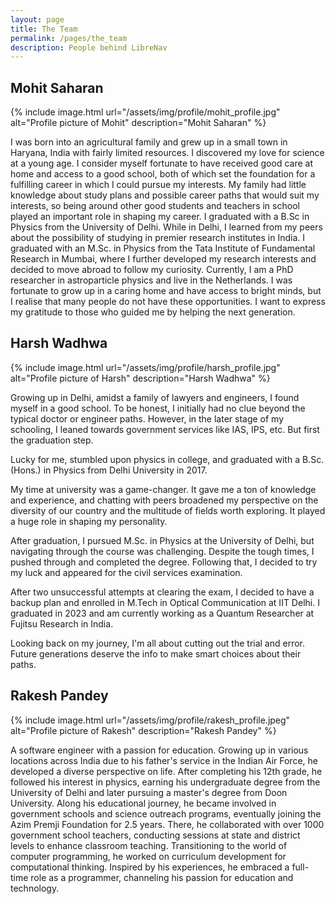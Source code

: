 ```yaml
---
layout: page
title: The Team
permalink: /pages/the_team
description: People behind LibreNav
---
```


##  Mohit Saharan

{% include image.html url="/assets/img/profile/mohit_profile.jpg" alt="Profile picture of Mohit" description="Mohit Saharan" %}

I was born into an agricultural family and grew up in a small town in Haryana, India with fairly limited resources. I discovered my love for science at a young age. I consider myself fortunate to have received good care at home and access to a good school, both of which set the foundation for a fulfilling career in which I could pursue my interests. My family had little knowledge about study plans and possible career paths that would suit my interests, so being around other good students and teachers in school played an important role in shaping my career. I graduated with a B.Sc in Physics from the University of Delhi. While in Delhi, I learned from my peers about the possibility of studying in premier research institutes in India. I graduated with an M.Sc. in Physics from the Tata Institute of Fundamental Research in Mumbai, where I further developed my research interests and decided to move abroad to follow my curiosity. Currently, I am a PhD researcher in astroparticle physics and live in the Netherlands. I was fortunate to grow up in a caring home and have access to bright minds, but I realise that many people do not have these opportunities. I want to express my gratitude to those who guided me by helping the next generation.

## Harsh Wadhwa

{% include image.html url="/assets/img/profile/harsh_profile.jpg" alt="Profile picture of Harsh" description="Harsh Wadhwa" %}

Growing up in Delhi, amidst a family of lawyers and engineers, I found myself in a good school. To be honest, I initially had no clue beyond the typical doctor or engineer paths. However, in the later stage of my schooling, I leaned towards government services like IAS, IPS, etc. But first the graduation step.

Lucky for me, stumbled upon physics in college, and graduated with a B.Sc. (Hons.) in Physics from Delhi University in 2017.

My time at university was a game-changer. It gave me a ton of knowledge and experience, and chatting with peers broadened my perspective on the diversity of our country and the multitude of fields worth exploring. It played a huge role in shaping my personality. 

After graduation, I pursued M.Sc. in Physics at the University of Delhi, but navigating through the course was challenging. Despite the tough times, I pushed through and completed the degree. Following that, I decided to try my luck and appeared for the civil services examination. 

After two unsuccessful attempts at clearing the exam, I decided to have a backup plan and enrolled in M.Tech in Optical Communication at IIT Delhi. I graduated in 2023 and am currently working as a Quantum Researcher at Fujitsu Research in India. 

Looking back on my journey, I'm all about cutting out the trial and error. Future generations deserve the info to make smart choices about their paths.

## Rakesh Pandey

{% include image.html url="/assets/img/profile/rakesh_profile.jpeg" alt="Profile picture of Rakesh" description="Rakesh Pandey" %}

A software engineer with a passion for education. Growing up in various locations across India due to his father's service in the Indian Air Force, he developed a diverse perspective on life. After completing his 12th grade, he followed his interest in physics, earning his undergraduate degree from the University of Delhi and later pursuing a master's degree from Doon University. Along his educational journey, he became involved in government schools and science outreach programs, eventually joining the Azim Premji Foundation for 2.5 years. There, he collaborated with over 1000 government school teachers, conducting sessions at state and district levels to enhance classroom teaching. Transitioning to the world of computer programming, he worked on curriculum development for computational thinking. Inspired by his experiences, he embraced a full-time role as a programmer, channeling his passion for education and technology.